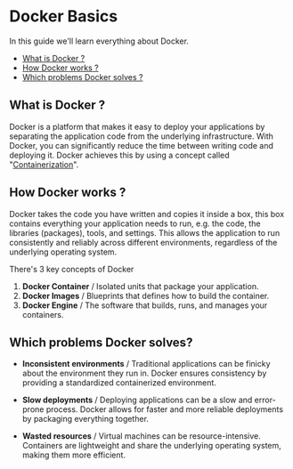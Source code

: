 # Docker Basics

In this guide we'll learn everything about Docker.

- [What is Docker ?](#what-is-docker)
- [How Docker works ?](#how-docker-works)
- [Which problems Docker solves ?](#which-problems-docker-solves)

## What is Docker ?

Docker is a platform that makes it easy to deploy your applications by separating the application code from the underlying infrastructure. With Docker, you can significantly reduce the time between writing code and deploying it. Docker achieves this by using a concept called "[Containerization](./002-containers.md)".

## How Docker works ?

Docker takes the code you have written and copies it inside a box, this box contains everything your application needs to run, e.g. the code, the libraries (packages), tools, and settings. This allows the application to run consistently and reliably across different environments, regardless of the underlying operating system.

There's 3 key concepts of Docker

1. **Docker Container** / Isolated units that package your application.
2. **Docker Images** / Blueprints that defines how to build the container.
3. **Docker Engine** / The software that builds, runs, and manages your containers.

## Which problems Docker solves?

- **Inconsistent environments** / Traditional applications can be finicky about the environment they run in. Docker ensures consistency by providing a standardized containerized environment.

- **Slow deployments** / Deploying applications can be a slow and error-prone process. Docker allows for faster and more reliable deployments by packaging everything together.

- **Wasted resources** / Virtual machines can be resource-intensive. Containers are lightweight and share the underlying operating system, making them more efficient.
